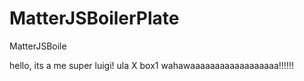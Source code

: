 # MatterJSBoilerPlate
MatterJSBoile

hello, its a me super luigi! ula X box1 wahawaaaaaaaaaaaaaaaaaa!!!!!!